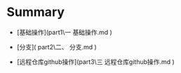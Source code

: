 # Summary



* [基础操作](part1\一 基础操作.md )

* [分支]( part2\二、 分支.md )

* [远程仓库github操作](part3\三 远程仓库github操作.md )

